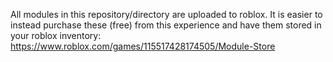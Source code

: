 All modules in this repository/directory are uploaded to roblox. It is easier to instead purchase these (free) from this experience and have them stored in your roblox inventory: https://www.roblox.com/games/115517428174505/Module-Store
